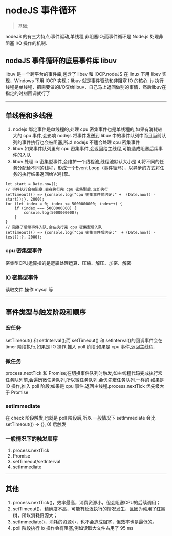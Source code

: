 
# nodeJS 事件循环
> 基础;

nodeJS 的有三大特点:事件驱动,单线程,非阻塞IO;而事件循环是 Node.js 处理非阻塞 I/O 操作的机制.

## nodeJS 事件循环的底层事件库 libuv
libuv 是一个跨平台的事件库,包含了 libev 和 IOCP.nodeJS 在 linux 下用 libev 实现，Windows 下用 IOCP 实现；libuv 就是事件驱动和非阻塞 IO 的核心. js 执行线程是单线程，把需要做的I/O交给libuv，自己马上返回做别的事情，然后libuv在指定的时刻回调就行了

------

## 单线程和多线程
1. nodejs 绑定事件是单线程的,处理 cpu 密集事件也是单线程的,如果有消耗较大的 cpu 事件,会影响 nodejs 将事件发送到 libuv 中的事件队列中而且当前队列的事件执行也会被阻塞,所以 nodejs 不适合处理 cpu 密集事件
2. libuv 如果事件队列里有 cpu 密集事件,会返回给主线程,可能造成阻塞后续事件的入队
3. libuv 处理 io 密集型事件,会维护一个线程池,线程池默认大小是 4,将不同的任务分配给不同的线程，形成一个Event Loop（事件循环），以异步的方式将任务的执行结果返回给V8引擎。

```
let start = Date.now();
// 事件执行会被阻塞,会在执行完 cpu 密集型后,立即执行
setTimeout(() => {console.log("cpu 密集事件前绑定:" +  (Date.now() - start));}, 2000);
for (let index = 0; index <= 5000000000; index++) {
    if (index === 5000000000) {
        console.log(5000000000);
    }
}
// 阻塞了后续事件入队,会在执行完 cpu 密集型后入队
setTimeout(() => {console.log("cpu 密集事件后绑定:"  + (Date.now() - test));}, 2000);
```

### cpu 密集型事件
密集型CPU运算指的是逻辑处理运算、压缩、解压、加密、解密

### IO 密集型事件
读取文件,操作 mysql 等

------

## 事件类型与触发阶段和顺序
### 宏任务
setTimeout() 和 setInterval();而 setTimeout() 和 setInterval()的回调事件会在 timer 阶段执行,如果是 IO 操作,推入 poll 阶段;如果是 cpu 事件,返回主线程.

### 微任务
process.nextTick 和 Promise;在切换事件队列时触发,如主线程代码完成执行宏任务队列前,会遍历微任务队列,所以微任务队列,会优先宏任务队列.一样的 如果是 IO 操作,推入 poll 阶段;如果是 cpu 事件,返回主线程.process.nextTick 优先级大于 Promise

### setImmediate
在 check 阶段触发,也就是 poll 阶段后,所以 一般情况下 setImmediate 会比 setTimeout(() => {}, 0) 后触发

### 一般情况下的触发顺序
1. process.nextTick
2. Promise
3. setTimeout/setInterval
4. setImmediate

------

## 其他
1. process.nextTick()，效率最高，消费资源小，但会阻塞CPU的后续调用；
2. setTimeout()，精确度不高，可能有延迟执行的情况发生，且因为动用了红黑树，所以消耗资源大；
3. setImmediate()，消耗的资源小，也不会造成阻塞，但效率也是最低的。
4. poll 阶段执行 io 操作会有阻塞,例如读取大文件占用了 95 ms


